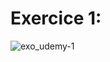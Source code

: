 ﻿# Exercice 1: 
![exo_udemy-1](https://github.com/user-attachments/assets/91263369-a2bc-4366-9bb6-cb47faea0190)
